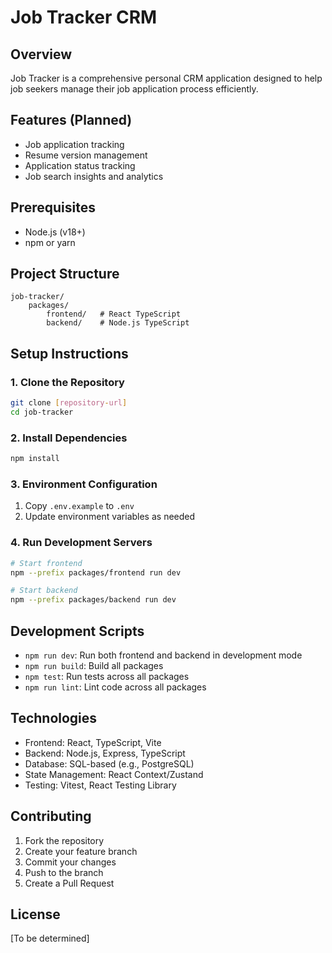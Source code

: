 # Job Tracker CRM

## Overview

Job Tracker is a comprehensive personal CRM application designed to help job seekers manage their job application process efficiently.

## Features (Planned)

- Job application tracking
- Resume version management
- Application status tracking
- Job search insights and analytics

## Prerequisites

- Node.js (v18+)
- npm or yarn

## Project Structure

```
job-tracker/
    packages/
        frontend/   # React TypeScript
        backend/    # Node.js TypeScript
```

## Setup Instructions

### 1. Clone the Repository

```bash
git clone [repository-url]
cd job-tracker
```

### 2. Install Dependencies

```bash
npm install
```

### 3. Environment Configuration

1. Copy `.env.example` to `.env`
2. Update environment variables as needed

### 4. Run Development Servers

```bash
# Start frontend
npm --prefix packages/frontend run dev

# Start backend
npm --prefix packages/backend run dev
```

## Development Scripts

- `npm run dev`: Run both frontend and backend in development mode
- `npm run build`: Build all packages
- `npm test`: Run tests across all packages
- `npm run lint`: Lint code across all packages

## Technologies

- Frontend: React, TypeScript, Vite
- Backend: Node.js, Express, TypeScript
- Database: SQL-based (e.g., PostgreSQL)
- State Management: React Context/Zustand
- Testing: Vitest, React Testing Library

## Contributing

1. Fork the repository
2. Create your feature branch
3. Commit your changes
4. Push to the branch
5. Create a Pull Request

## License

[To be determined]

